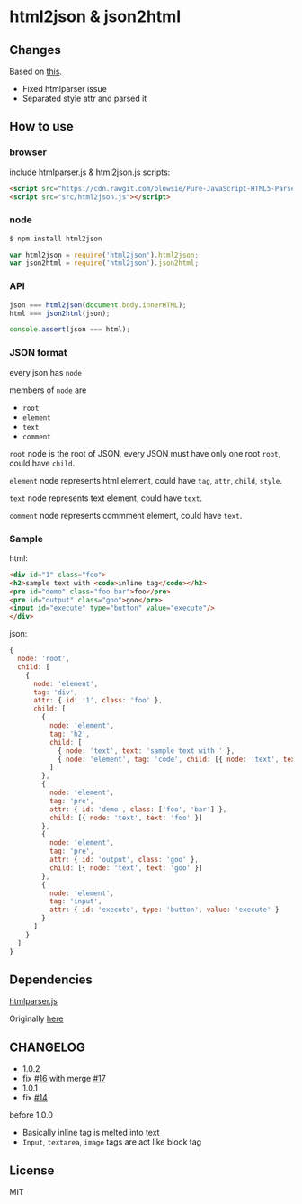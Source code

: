 # html2json & json2html

## Changes

Based on [this](https://github.com/jxck/html2json).

* Fixed htmlparser issue
* Separated style attr and parsed it


## How to use

### browser

include htmlparser.js & html2json.js scripts:

```html
<script src="https://cdn.rawgit.com/blowsie/Pure-JavaScript-HTML5-Parser/master/htmlparser.js"></script>
<script src="src/html2json.js"></script>
```


### node

```sh
$ npm install html2json
```

```javascript
var html2json = require('html2json').html2json;
var json2html = require('html2json').json2html;
```


### API

```javascript
json === html2json(document.body.innerHTML);
html === json2html(json);

console.assert(json === html);
```


### JSON format

every json has `node`

members of `node` are

- `root`
- `element`
- `text`
- `comment`

`root` node is the root of JSON, every JSON must have only one root `root`, could have `child`.

`element` node represents html element, could have `tag`, `attr`, `child`, `style`.

`text` node represents text element, could have `text`.

`comment` node represents commment element, could have `text`.


### Sample

html:

```html
<div id="1" class="foo">
<h2>sample text with <code>inline tag</code></h2>
<pre id="demo" class="foo bar">foo</pre>
<pre id="output" class="goo">goo</pre>
<input id="execute" type="button" value="execute"/>
</div>
```

json:

```javascript
{
  node: 'root',
  child: [
    {
      node: 'element',
      tag: 'div',
      attr: { id: '1', class: 'foo' },
      child: [
        {
          node: 'element',
          tag: 'h2',
          child: [
            { node: 'text', text: 'sample text with ' },
            { node: 'element', tag: 'code', child: [{ node: 'text', text: 'inline tag' }] }
          ]
        },
        {
          node: 'element',
          tag: 'pre',
          attr: { id: 'demo', class: ['foo', 'bar'] },
          child: [{ node: 'text', text: 'foo' }]
        },
        {
          node: 'element',
          tag: 'pre',
          attr: { id: 'output', class: 'goo' },
          child: [{ node: 'text', text: 'goo' }]
        },
        {
          node: 'element',
          tag: 'input',
          attr: { id: 'execute', type: 'button', value: 'execute' }
        }
      ]
    }
  ]
}
```


## Dependencies

[htmlparser.js](https://github.com/sundeepnarang/Pure-JavaScript-HTML5-Parser)

Originally [here](https://github.cosm/blowsie/Pure-JavaScript-HTML5-Parser)

## CHANGELOG

- 1.0.2
 - fix [#16](https://github.com/Jxck/html2json/issues/16) with merge [#17](https://github.com/Jxck/html2json/issues/17)
- 1.0.1
 - fix [#14](https://github.com/Jxck/html2json/issues/14)

before 1.0.0

- Basically inline tag is melted into text
- `Input`, `textarea`, `image` tags are act like block tag


## License

MIT
